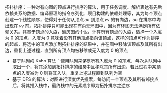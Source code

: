 拓扑排序：一种对有向图的顶点进行排序的算法，用于任务调度、解析表达有先后依赖关系的数据、编译原理的指令序列化、项目构建的依赖处理等，其为每个顶点创建一个线性顺序，使得对于任何从顶点 𝑢u 到顶点 𝑣v 的有向边，𝑢u 在排序中均出现在 𝑣v 前。拓扑排序只可能出现在有向无环图中，因为有环图无法满足所有依赖关系。其基于顶点的入度，遍历图的个边，计算所有顶点的入度，选择一个入度为 0 的顶点，入度为 0 意味着没有其他顶点指向该顶点，这样的顶点可作为排序的起点，将选中的顶点添加到拓扑排序的结果中，并在图中移除该顶点及其所有出边，重复上述过程，直到所有顶点均被移除或无入度为 0 的顶点

- 基于队列的 Kahn 算法：使用队列来保存所有入度为 0 的顶点，每次从队列中取出一个，将其添加到拓扑排序的结果中且移除其所有出边，若此过程中某顶点的入度减为 0 则将其入队，重复上述过程直到队列为空
- 基于 DFS 的算法：对图进行深度优先搜索，每访问一个顶点及其所有邻接点后，将其推入栈中，最终栈中的元素顺序即为拓扑排序之逆序

